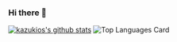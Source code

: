 ### Hi there 👋

<!--
**kazukios/kazukios** is a ✨ _special_ ✨ repository because its `README.md` (this file) appears on your GitHub profile.

Here are some ideas to get you started:

- 🔭 I’m currently working on ...
- 🌱 I’m currently learning ...
- 👯 I’m looking to collaborate on ...
- 🤔 I’m looking for help with ...
- 💬 Ask me about ...
- 📫 How to reach me: ...
- 😄 Pronouns: ...
- ⚡ Fun fact: ...
-->
[![kazukios's github stats](https://github-readme-stats.vercel.app/api?username=kazukios&count_private=true)](https://github.com/anuraghazra/github-readme-stats)
![Top Languages Card](https://github-readme-stats.vercel.app/api/top-langs/?username=kazukios&layout=compact)  

